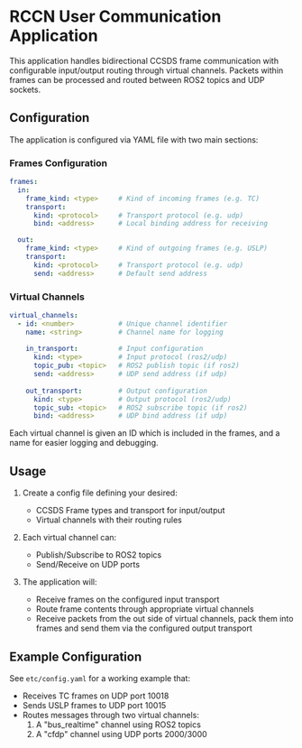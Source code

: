 # RCCN User Communication Application

This application handles bidirectional CCSDS frame communication with configurable input/output routing through virtual channels.
Packets within frames can be processed and routed between ROS2 topics and UDP sockets.

## Configuration

The application is configured via YAML file with two main sections:

### Frames Configuration
```yaml
frames:
  in:
    frame_kind: <type>     # Kind of incoming frames (e.g. TC)
    transport:
      kind: <protocol>     # Transport protocol (e.g. udp)
      bind: <address>      # Local binding address for receiving

  out:
    frame_kind: <type>     # Kind of outgoing frames (e.g. USLP)
    transport:
      kind: <protocol>     # Transport protocol (e.g. udp) 
      send: <address>      # Default send address
```

### Virtual Channels
```yaml
virtual_channels:
  - id: <number>           # Unique channel identifier
    name: <string>         # Channel name for logging
    
    in_transport:          # Input configuration
      kind: <type>         # Input protocol (ros2/udp)
      topic_pub: <topic>   # ROS2 publish topic (if ros2)
      send: <address>      # UDP send address (if udp)
    
    out_transport:         # Output configuration
      kind: <type>         # Output protocol (ros2/udp)
      topic_sub: <topic>   # ROS2 subscribe topic (if ros2)
      bind: <address>      # UDP bind address (if udp)
```

Each virtual channel is given an ID which is included in the frames, and a name for easier logging and debugging.

## Usage

1. Create a config file defining your desired:
   - CCSDS Frame types and transport for input/output
   - Virtual channels with their routing rules

2. Each virtual channel can:
   - Publish/Subscribe to ROS2 topics
   - Send/Receive on UDP ports

3. The application will:
   - Receive frames on the configured input transport
   - Route frame contents through appropriate virtual channels
   - Receive packets from the out side of virtual channels, pack them into frames and send them via the configured output transport

## Example Configuration

See `etc/config.yaml` for a working example that:
- Receives TC frames on UDP port 10018
- Sends USLP frames to UDP port 10015
- Routes messages through two virtual channels:
  1. A "bus_realtime" channel using ROS2 topics
  2. A "cfdp" channel using UDP ports 2000/3000
